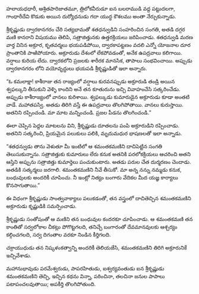 ﻿హలాయధధారీ, ఆశ్రితపారిజాతమూ, త్రిలోకవీరుడూ ఐన బలరాముడి వద్ద పట్టుదలగా, గాంధారీదేవి కొడుకు అయిన దుర్యోధనుడు గదా యుద్ధ కౌశలము అంతా నేర్చుకున్నాడు. 

శ్రీకృష్ణుడు ద్వారకానగరం చేరి సత్యభామతో శతధన్వుడిని సంహరించిన సంగతి, అతడి దగ్గర మణి కానరాని విషయము తెలిపి, సత్రాజిత్తునకు ఉత్తరక్రియలు జరిపించాడు. శతధన్వుడి మరణ వార్త వినిన అక్రూర, కృతవర్మలు భయపడిపోయి, ద్వారకాపట్టణం వదలి ఎన్నో యోజనాల దూర ప్రాంతానికి పాఱిపోయారు. అక్రూరుడు దేశంలో లేకపోవడంతో, అనేక ఉపద్రవాలు కలిగాయి. వర్షాలు కురియ లేదు. ద్వారకలోని ప్రజలకు శారీరక మానసిక, తాపాలు సంభవించాయి. అప్పుడు ద్వారకానగరం లోని వయోవృద్ధులు భయపడి శ్రీకృష్ణుడితో ఇలా అన్నారు. 

“ఓ కమలాక్షా! కాశీరాజు తన రాజ్యంలో వర్షాలు కురవనప్పుడు అక్రూరుడి తండ్రి అయిన శ్వఫల్కుని తీసుకుని వెళ్ళి కాందిని అనే తన కూతురును ఇచ్చి వివాహంచేసి సత్కరించేడు. అప్పుడు కాశీరాజ్యంలో వానలు కురిశాయి. శ్వఫల్కుడు కుమారుడైన అక్రూరుడు కూడా అంతటి వాడే. మహాతపస్వి. అతడు తిరిగి వస్తే ఈ ఉపద్రవాలు తొలగిపోతాయి. వానలు కురుస్తాయి. అతనిని రప్పించండి. మా మాట మన్నించండి. ప్రజల పీడను తొలగించండి.” 

ఈలా చెప్పిన పెద్దల మాటలను విని, శ్రీకృష్ణుడు దూతలను పంపి అక్రూరుడిని రప్పించాడు. అతనిని సత్కరించి, ప్రియమైన పలుకులు పలికి, మృదుమధుర భాషణలతో ఇలా అన్నాడు. 

“శతధన్వుడు తాను వెళుతూ మీ ఇంటిలో ఆ శమంతకమణిని దాచిపెట్టిన సంగతి తెలుసుకున్నాను. సత్రాజిత్తుకు కుమారులు లేరు కనుక అతనికి పరలోకక్రియలు ఆచరించి అతని ఆస్తిని అప్పును సత్రాజిత్తు కుమార్తెలు పంచుకుంటారు. అతడు పరుల చేత దుర్మరణం చెందాడు. అతడికి సత్కర్మలు జరగాలి. శమంతకమణిని నీవే తీసుకో. మా అన్న నన్ను నమ్మడు కనుక, బంధువులకు అందరికీ చూపించు. నీ ఇంట్లో నిత్యం బంగారు వేదికల మీద యజ్ఞ కార్యాలు కొనసాగుతాయి.” 

ఈ విధంగా శ్రీకృష్ణుడు సాంత్వవాక్యాలు పలుకడంతో, తన వస్త్రంలో దాచితెచ్చిన శమంతకమణిని అక్రూరుడు కృష్ణుడికి సమర్పించాడు. 

శ్రీకృష్ణుడు సంతోషంతో ఆ మణిని తన బంధువుల కందరకూ చూపించాడు. ఆ శమంతకమణి తన కాంతితో సర్వలోకాల చీకట్లు పోగొట్టగలది, తనిచ్చే బంగారంతో దేవమానవులకు ఆశ్చర్యం కల్గించగలది, సర్వ దిగంతాల వరకూ నిండిన కీర్తిగలది. 

చక్రాయుధుడు తన నిష్కళంకత్వాన్ని అందరికీ తెలియజేసి, శమంతకమణిని తిరిగి అక్రూరునికే ఇచ్చివేశాడు. 

మహానుభావుడు పరమేశ్వరుడు, పాపరహితుడు, ఐశ్వర్యవంతుడు ఐన శ్రీకృష్ణుడు శమంతకమణిని తెచ్చి, ఇచ్చిన కథను విన్నా, పఠించినా, తలచినా జనుల పాపాలు పటాపంచలవుతాయి; అపకీర్తి తొలగిపోతుంది. 

